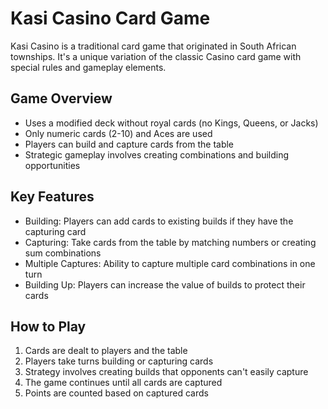 # Kasi Casino Card Game

Kasi Casino is a traditional card game that originated in South African townships. It's a unique variation of the classic Casino card game with special rules and gameplay elements.

## Game Overview

-   Uses a modified deck without royal cards (no Kings, Queens, or Jacks)
-   Only numeric cards (2-10) and Aces are used
-   Players can build and capture cards from the table
-   Strategic gameplay involves creating combinations and building opportunities

## Key Features

-   Building: Players can add cards to existing builds if they have the capturing card
-   Capturing: Take cards from the table by matching numbers or creating sum combinations
-   Multiple Captures: Ability to capture multiple card combinations in one turn
-   Building Up: Players can increase the value of builds to protect their cards

## How to Play

1. Cards are dealt to players and the table
2. Players take turns building or capturing cards
3. Strategy involves creating builds that opponents can't easily capture
4. The game continues until all cards are captured
5. Points are counted based on captured cards
